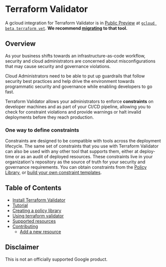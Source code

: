 # Terraform Validator

A gcloud integration for Terraform Validator is in [Public Preview](https://cloud.google.com/products#product-launch-stages) at [`gcloud beta terraform vet`](https://cloud.google.com/docs/terraform/policy_validation). **We recommend [migrating](https://cloud.google.com/docs/terraform/policy_validation/migrate_from_terraform_validator) to that tool.**

## Overview

As your business shifts towards an infrastructure-as-code workflow, security and
cloud administrators are concerned about misconfigurations that may cause
security and governance violations.

Cloud Administrators need to be able to put up guardrails that follow security
best practices and help drive the environment towards programmatic security and
governance while enabling developers to go fast.

Terraform Validator allows your administrators to enforce **constraints** on
developer machines and as part of your CI/CD pipeline, allowing you to check for
constraint violations and provide warnings or halt invalid deployments before
they reach production.

### One way to define constraints

Constraints are designed to be compatible with tools across the deployment
lifecycle. The same set of constraints that you use with Terraform Validator
can also be used with any other tool that supports them, either at deploy-time
or as an audit of deployed resources. These constraints live in your
organization's repository as the source of truth for your security and
governance requirements. You can obtain constraints from the
[Policy Library](./docs/policy_library.md), or
[build your own constraint templates](https://github.com/GoogleCloudPlatform/policy-library/blob/master/docs/constraint_template_authoring.md).

## Table of Contents

- [Install Terraform Validator](./docs/install.md)
- [Tutorial](./docs/tutorial.md)
- [Creating a policy library](./docs/policy_library.md)
- [Using terraform validator](./docs/user_guide.md)
- [Supported resources](./docs/supported_resources.md)
- [Contributing](./docs/contributing/index.md)
  - [Add a new resource](./docs/contributing/add_new_resource.md)

## Disclaimer

This is not an officially supported Google product.
